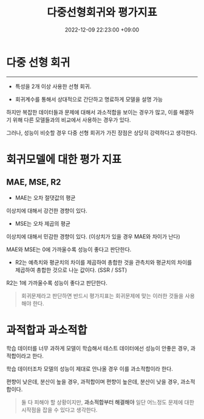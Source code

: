 ﻿---
title : 다중선형회귀와 평가지표
date : 2022-12-09 22:23:00 +09:00
categories : [머신러닝, 파이썬]
tags : [다중선형회귀, 평가지표] 
---


# 다중 선형 회귀
---
- 특성을 2개 이상 사용한 선형 회귀.

-  회귀계수를 통해서 상대적으로 간단하고 명료하게 모델을 설명 가능


하지만 복잡한 데이터들과 문제에 대해서 과소적합을 보이는 경우가 많고, 이를 해결하기 위해 다른 모델들과의 비교에서 사용하는 경우가 있다.

그러나, 성능이 비슷할 경우 다중 선형 회귀가 가진 장점은 상당히 강력하다고 생각한다.


# 회귀모델에 대한 평가 지표

## MAE, MSE, R2

- MAE는 오차 절댓값의 평균

이상치에 대해서 강건한 경향이 있다.

- MSE는 오차 제곱의 평균

이상치에 대해서 민감한 경향이 있다. (이상치가 있을 경우 MAE와 차이가 난다)

MAE와 MSE는 0에 가까울수록 성능이 좋다고 판단한다.

- R2는 예측치와 평균치의 차이를 제곱하여 총합한 것을 관측치와 평균치의 차이를 제곱하여 총합한 것으로 나눈 값이다. (SSR / SST)

R2는 1에 가까울수록 성능이 좋다고 판단한다.

> 회귀문제라고 판단하면 반드시 평가지표는 회귀문제에 맞는 이러한 것들을 사용해야 한다.

# 과적합과 과소적합

학습 데이터를 너무 과하게 모델이 학습해서 테스트 데이터에선 성능이 안좋은 경우, 과적합이라고 한다.

학습 데이터조차 모델의 성능이 제대로 안나올 경우 이를 과소적합이라 한다.

편향이 낮은데, 분산이 높을 경우, 과적합이며 편향이 높은데, 분산이 낮을 경우, 과소적합이다.

> 둘 다 피해야 할 상황이지만, **과소적합부터 해결해야** 일단 어느정도 문제에 대한 시작점을 잡을 수 있다고 생각한다.

